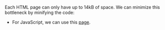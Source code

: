 Each HTML page can only have up to 14kB of space. We can minimize this bottleneck by minifying the code:

 - For JavaScript, we can use this [page](https://www.toptal.com/developers/javascript-minifier).
